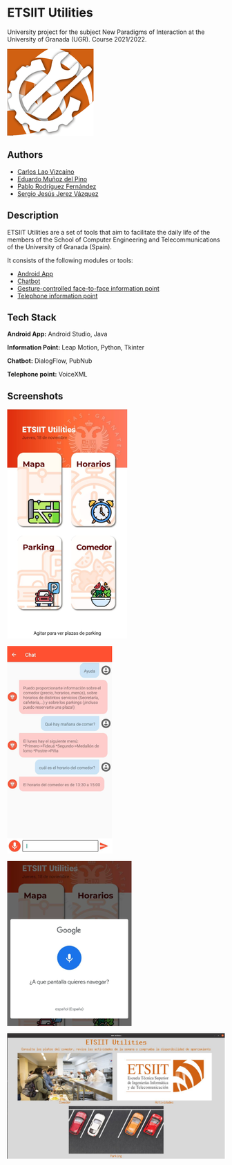 # ETSIIT Utilities

University project for the subject New Paradigms of Interaction at the University of Granada (UGR). Course 2021/2022.

![Logo](https://github.com/arkanto99/ETSIIT_Utilities/blob/master/Documentacion/images/Icono.png)

## Authors

- [Carlos Lao Vizcaíno](https://github.com/carloslao)
- [Eduardo Muñoz del Pino](https://github.com/eduardo7423)
- [Pablo Rodríguez Fernández](https://github.com/arkanto99)
- [Sergio Jesús Jerez Vázquez](https://github.com/sjjerez)


## Description
ETSIIT Utilities are a set of tools that aim to facilitate the daily life of the members of the School of Computer Engineering and Telecommunications of the University of Granada (Spain).

It consists of the following modules or tools:
+ [Android App](https://github.com/arkanto99/ETSIIT_Utilities/tree/master/Aplicacion%20Android)
+ [Chatbot](https://github.com/arkanto99/ETSIIT_Utilities/tree/master/Asistente%20DialogFlow)
+ [Gesture-controlled face-to-face information point](https://github.com/arkanto99/ETSIIT_Utilities/tree/master/Aplicacion%20Leap)
+ [Telephone information point](https://github.com/arkanto99/ETSIIT_Utilities/tree/master/VoiceXML)



## Tech Stack

**Android App:** Android Studio, Java

**Information Point:** Leap Motion, Python, Tkinter

**Chatbot:** DialogFlow, PubNub

**Telephone point:** VoiceXML


## Screenshots

![Android main screen](https://github.com/arkanto99/ETSIIT_Utilities/blob/master/Documentacion/images/Android_Principal.png)

![Chatbot conversation](https://github.com/arkanto99/ETSIIT_Utilities/blob/master/Documentacion/images/Bot.png)

![Voice navigation](https://github.com/arkanto99/ETSIIT_Utilities/blob/master/Documentacion/images/Android_NavegacionVoz.png)

![Information point main screen](https://github.com/arkanto99/ETSIIT_Utilities/blob/master/Documentacion/images/Leap_Principal.jpeg)
